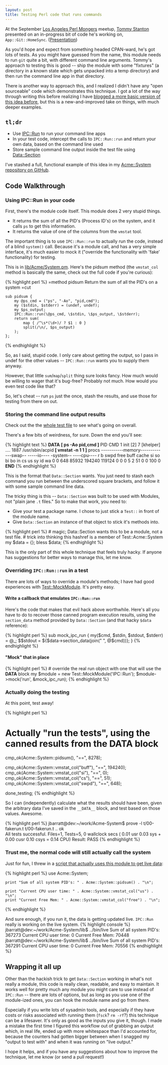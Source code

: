 ```yaml
---
layout: post
title: Testing Perl code that runs commands
---
```


At the September [Los Angeles Perl Mongers](http://losangeles.pm.org/) meetup, [Tommy Stanton](http://tommystanton.com/) presented on an in-progress bit of code he's working on, `App::Git::HomeSync`. ([Presentation](http://tommystanton.com/presentations/20100908-Tommy_Stanton-App-Git-HomeSync/))

As you'd hope and expect from something headed CPAN-ward, he's got lots of tests. As you might have guessed from the name, this module needs to run `git` quite a bit, with different command line arguments. Tommy's approach to testing this is good -- ship the module with some "fixtures" (a directory in a known state which gets unpacked into a temp directory) and then run the command line app in that directory.

There is another way to approach this, and I realized I didn't have any "open sourceable" code which demonstrates this technique.
I got a lot of the way through writing this before realizing I have [blogged a more basic version of this idea before](/2009/10/testing-perl-system-interactions/), but this is a new-and-improved take on things, with much deeper examples.

## `tl;dr`

* Use [IPC::Run](http://search.cpan.org/perldoc/IPC::Run) to run your command line apps
* In your test code, intercept the calls to `IPC::Run::run` and return your own data, based on the command line used
* Store sample command line output inside the test file using [Data::Section](http://search.cpan.org/perldoc/Data::Section)

I've stashed a full, functional example of this idea in my [Acme::System repository on GitHub](http://github.com/jbarratt/Acme-System).

## Code Walkthrough

### Using IPC::Run in your code

First, there's the module code itself. This module does 2 very stupid things.

* It returns the sum of all the PID's (Process ID's) on the system, and it calls `ps` to get this information.
* It returns the value of one of the columns from the `vmstat` tool.

The important thing is to use `IPC::Run::run` to actually run the code, instead of a blind `system()` call. Because it's a module call, and has a very simple interface, it's much easier to mock it ("override the functionality with 'fake' functionality) for testing.

This is in [lib/Acme/System.pm](http://github.com/jbarratt/Acme-System/blob/master/lib/Acme/System.pm). Here's the pidsum method (the `vmstat_col` method is basically the same, check out the full code if you're curious):

{% highlight perl %}
    =method pidsum
        Return the sum of all the PID's on a system
    =cut

    sub pidsum {
        my @ps_cmd = ("ps", "-Ao", "pid,cmd");
        my ($stdin, $stderr) = (undef, undef);
        my $ps_output;
        IPC::Run::run(\@ps_cmd, \$stdin, \$ps_output, \$stderr);
        return sum(
            map { /^\s*(\d+)/ ? $1 : 0 }
            split(/\n/, $ps_output)
        );
    };
{% endhighlight %}

So, as I said, stupid code. I only care about getting the output, so I pass in undef for the other values -- `IPC::Run::run` wants you to supply them anyway.

However, that little `sum`/`map`/`split` thing sure looks fancy. How much would be willing to wager that it's bug-free? Probably not much. How would you even test code like that?

So, let's cheat -- run `ps` just the once, stash the results, and use those for testing from there on out.

### Storing the command line output results

Check out the the [whole test file](http://github.com/jbarratt/Acme-System/blob/master/t/00-fakerun.t) to see what's going on overall.

There's a few bits of weirdness, for sure. Down the end you'll see:

{% highlight text %}
    __DATA__
    __[ ps -Ao pid,cmd ]__
    PID CMD
        1 init [2]
        7 [khelper]
    ....
    1887 /usr/sbin/acpid
    __[ vmstat -n 1 1 ]__
    procs -----------memory---------- ---swap-- -----io---- -system-- ----cpu----
    r  b   swpd   free   buff  cache   si   so    bi    bo   in   cs us sy id wa
    0  0    648  85932 194240 119124    0    0     0     5    2   51  0  0 100  0
    __END__
{% endhighlight %}

This is the format that `Data::Section` wants. You just need to stash each command you run between the underscored square brackets, and follow it with some sample command line data.

The tricky thing is this -- `Data::Section` was built to be used with Modules, not "plain jane `.t` files."
So to make that work, you need to:

* Give your test a package name. I chose to just stick a `Test::` in front of the module name.
* Give `Data::Section` an instance of that object to stick it's methods into.

{% highlight perl %}
    # magic; Data::Section wants this to be a module, not a test file.
    # trick into thinking this hashref is a member of Test::Acme::System
    my $data = {}; bless $data;
{% endhighlight %}

This is the only part of this whole technique that feels truly hacky. If anyone has suggestions for better ways to manage this, let me know.

### Overriding `IPC::Run::run` in a test

There are lots of ways to override a module's methods; I have had good experiences with [Test::MockModule](http://search.cpan.org/perldoc/Test::MockModule). It's pretty easy.

#### Write a callback that emulates `IPC::Run::run`

Here's the code that makes that evil hack above worthwhile. Here's all you have to do to recover those canned program execution results, using the `section_data` method provided by `Data::Section` (and that hacky `$data` reference):

{% highlight perl %}
    sub mock_ipc_run {
        my($cmd, $stdin, $stdout, $stderr) = @_;
        $$stdout = ${$data->section_data(join(" ", @$cmd))};
    }
{% endhighlight %}

#### "Mock" that in place

{% highlight perl %}
    # override the real run object with one that will use the __DATA__ block
    my $module = new Test::MockModule('IPC::Run');
    $module->mock('run', \&mock_ipc_run);
{% endhighlight %}

### Actually doing the testing

At this point, test away!

{% highlight perl %}
# Actually "run the tests", using the canned results from the __DATA__ block
cmp_ok(Acme::System::pidsum(), "==", 8278);

cmp_ok(Acme::System::vmstat_col("buff"), "==", 194240);
cmp_ok(Acme::System::vmstat_col("si"), "==", 0);
cmp_ok(Acme::System::vmstat_col("cs"), "==", 51);
cmp_ok(Acme::System::vmstat_col("swpd"), "==", 648);

done_testing;
{% endhighlight %}

So I can (independently) calculate what the results should have been, given the arbitrary data I've saved in the `__DATA__` block, and test based on those values. Awesome.

{% highlight perl %}
jbarratt@dev:~/work/Acme-System$ prove -l t/00-fakerun.t 
t/00-fakerun.t .. ok   
All tests successful.
Files=1, Tests=5,  0 wallclock secs ( 0.01 usr  0.03 sys +  0.00 cusr  0.10 csys =  0.14 CPU)
Result: PASS
{% endhighlight %}

### Trust me, the normal code will still actually call the system

Just for fun, I threw in a [script that actually uses this module to get live data](http://github.com/jbarratt/Acme-System/blob/master/bin/live):

{% highlight perl %}
    use Acme::System;

    print "Sum of all system PID's: " . Acme::System::pidsum() . "\n";

    print "Current CPU user time: " . Acme::System::vmstat_col("us") . "\n";
    print "Current Free Mem: " . Acme::System::vmstat_col("free") . "\n";
{% endhighlight %}

And sure enough, if you run it, the data is getting updated live. `IPC::Run` really is working on the live system.
{% highlight console %}
jbarratt@dev:~/work/Acme-System/lib$ ../bin/live
Sum of all system PID's: 367273
Current CPU user time: 0
Current Free Mem: 70448
jbarratt@dev:~/work/Acme-System/lib$ ../bin/live
Sum of all system PID's: 367291
Current CPU user time: 0
Current Free Mem: 70556
{% endhighlight %}

## Wrapping it all up

Other than the hackish trick to get `Data::Section` working in what's not really a module, this code is really clean, readable, and easy to maintain. It works well for pretty much any module you might care to use instead of `IPC::Run` -- there are lots of options, but as long as you use one of the module-ized ones, you can hook the module name and go from there.

Especially if you write lots of sysadmin tools, and especially if they have costs or risks associated with running them (`fsck`? `rm -rf`?) this technique can be a lifesaver. It's only as good as the inputs you give it, though. I made a mistake the first time I figured this workflow out of grabbing an output which, in real life, ended up with more whitespace than I'd accounted for, because the counters had gotten bigger between when I snagged my "output to test with" and when it was running on "live output."

I hope it helps, and if you have any suggestions about how to improve the technique, let me know (or send a pull request!)
